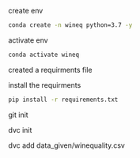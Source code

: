 create env

```bash
conda create -n wineq python=3.7 -y
```

activate env
```bash
conda activate wineq
```
created a requirments file

install the requirments
```bash
pip install -r requirements.txt
```

git init

dvc init

dvc add data_given/winequality.csv
